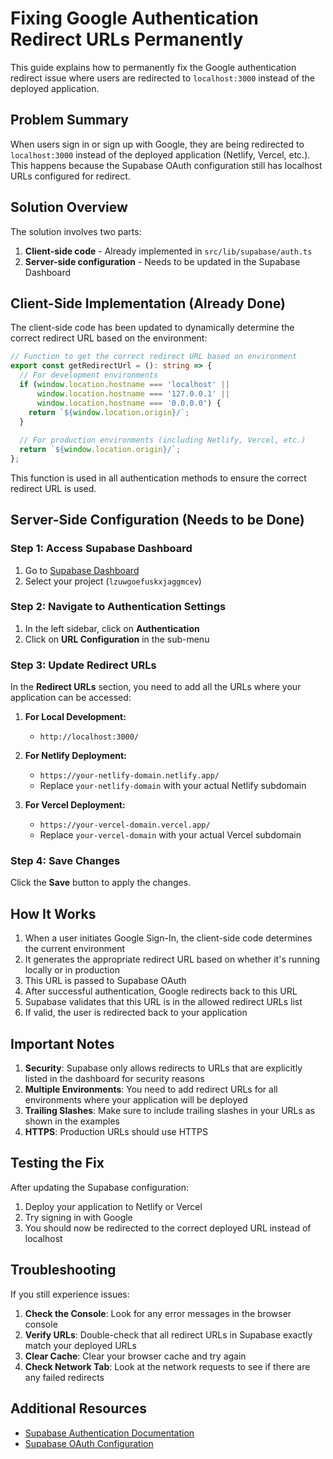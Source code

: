 # Fixing Google Authentication Redirect URLs Permanently

This guide explains how to permanently fix the Google authentication redirect issue where users are redirected to `localhost:3000` instead of the deployed application.

## Problem Summary

When users sign in or sign up with Google, they are being redirected to `localhost:3000` instead of the deployed application (Netlify, Vercel, etc.). This happens because the Supabase OAuth configuration still has localhost URLs configured for redirect.

## Solution Overview

The solution involves two parts:
1. **Client-side code** - Already implemented in `src/lib/supabase/auth.ts`
2. **Server-side configuration** - Needs to be updated in the Supabase Dashboard

## Client-Side Implementation (Already Done)

The client-side code has been updated to dynamically determine the correct redirect URL based on the environment:

```typescript
// Function to get the correct redirect URL based on environment
export const getRedirectUrl = (): string => {
  // For development environments
  if (window.location.hostname === 'localhost' || 
      window.location.hostname === '127.0.0.1' ||
      window.location.hostname === '0.0.0.0') {
    return `${window.location.origin}/`;
  }
  
  // For production environments (including Netlify, Vercel, etc.)
  return `${window.location.origin}/`;
};
```

This function is used in all authentication methods to ensure the correct redirect URL is used.

## Server-Side Configuration (Needs to be Done)

### Step 1: Access Supabase Dashboard

1. Go to [Supabase Dashboard](https://app.supabase.com)
2. Select your project (`lzuwgoefuskxjaggmcev`)

### Step 2: Navigate to Authentication Settings

1. In the left sidebar, click on **Authentication**
2. Click on **URL Configuration** in the sub-menu

### Step 3: Update Redirect URLs

In the **Redirect URLs** section, you need to add all the URLs where your application can be accessed:

1. **For Local Development:**
   - `http://localhost:3000/`

2. **For Netlify Deployment:**
   - `https://your-netlify-domain.netlify.app/`
   - Replace `your-netlify-domain` with your actual Netlify subdomain

3. **For Vercel Deployment:**
   - `https://your-vercel-domain.vercel.app/`
   - Replace `your-vercel-domain` with your actual Vercel subdomain

### Step 4: Save Changes

Click the **Save** button to apply the changes.

## How It Works

1. When a user initiates Google Sign-In, the client-side code determines the current environment
2. It generates the appropriate redirect URL based on whether it's running locally or in production
3. This URL is passed to Supabase OAuth
4. After successful authentication, Google redirects back to this URL
5. Supabase validates that this URL is in the allowed redirect URLs list
6. If valid, the user is redirected back to your application

## Important Notes

1. **Security**: Supabase only allows redirects to URLs that are explicitly listed in the dashboard for security reasons
2. **Multiple Environments**: You need to add redirect URLs for all environments where your application will be deployed
3. **Trailing Slashes**: Make sure to include trailing slashes in your URLs as shown in the examples
4. **HTTPS**: Production URLs should use HTTPS

## Testing the Fix

After updating the Supabase configuration:

1. Deploy your application to Netlify or Vercel
2. Try signing in with Google
3. You should now be redirected to the correct deployed URL instead of localhost

## Troubleshooting

If you still experience issues:

1. **Check the Console**: Look for any error messages in the browser console
2. **Verify URLs**: Double-check that all redirect URLs in Supabase exactly match your deployed URLs
3. **Clear Cache**: Clear your browser cache and try again
4. **Check Network Tab**: Look at the network requests to see if there are any failed redirects

## Additional Resources

- [Supabase Authentication Documentation](https://supabase.com/docs/guides/auth)
- [Supabase OAuth Configuration](https://supabase.com/docs/guides/auth/social-login)